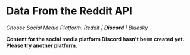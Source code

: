 # Data From the Reddit API
_Choose Social Media Platform: <a href='../../reddit/ch08_data_mining/02_platform_api_data.html'>Reddit</a> | __Discord__ | <a href='../../bsky/ch08_data_mining/02_platform_api_data.html'>Bluesky</a>_

__Content for the social media platform Discord hasn't been created yet. Please try another platform.__